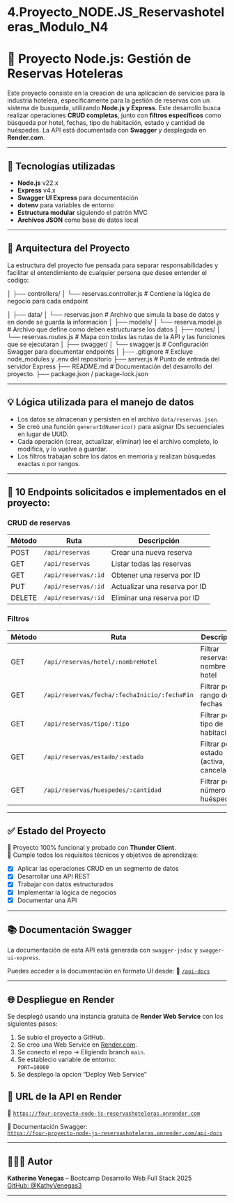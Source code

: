 # 4.Proyecto_NODE.JS_Reservashoteleras_Modulo_N4

# 🏨 Proyecto Node.js: Gestión de Reservas Hoteleras

Este proyecto consiste en la creacion de una aplicacion de servicios para la industria hotelera, específicamente para la gestión de reservas con un sistema de busqueda, utilizando **Node.js y Express**. Este desarrollo busca realizar operaciones **CRUD completas**, junto con **filtros específicos** como búsqueda por hotel, fechas, tipo de habitación, estado y cantidad de huéspedes. La API está documentada con **Swagger** y desplegada en **Render.com**.

---

## 🧩 Tecnologías utilizadas

- **Node.js** v22.x
- **Express** v4.x
- **Swagger UI Express** para documentación 
- **dotenv** para variables de entorno
- **Estructura modular** siguiendo el patrón MVC
- **Archivos JSON** como base de datos local

---

## 📁 Arquitectura del Proyecto

La estructura del proyecto fue pensada para separar responsabilidades y facilitar el entendimiento de cualquier persona que desee entender el codigo: 

│
├── controllers/
│   └── reservas.controller.js     # Contiene la lógica de negocio para cada endpoint

│
├── data/
│   └── reservas.json              # Archivo que simula la base de datos y en donde se guarda la información
│
├── models/
│   └── reserva.model.js           # Archivo que define como deben estructurarse los datos
│
├── routes/
│   └── reservas.routes.js         # Mapa con todas las rutas de la API y las funciones que se ejecutaran
│
├── swagger/
│   └── swagger.js                 # Configuración Swagger para documentar endpoints
│
├── .gitignore                     # Excluye node_modules y .env del repositorio
├── server.js                      # Punto de entrada del servidor Express
├── README.md                      # Documentación del desarrollo del proyecto. 
├── package.json / package-lock.json


---

## 💡 Lógica utilizada para el manejo de datos

- Los datos se almacenan y persisten en el archivo `data/reservas.json`.
- Se creó una función `generarIdNumerico()` para asignar IDs secuenciales en lugar de UUID.
- Cada operación (crear, actualizar, eliminar) lee el archivo completo, lo modifica, y lo vuelve a guardar.
- Los filtros trabajan sobre los datos en memoria y realizan búsquedas exactas o por rangos.

---

## 🔧 10 Endpoints solicitados e implementados en el proyecto: 

### CRUD de reservas
| Método | Ruta                             | Descripción                       |
|--------|----------------------------------|-----------------------------------|
| POST   | `/api/reservas`                 | Crear una nueva reserva          |
| GET    | `/api/reservas`                 | Listar todas las reservas        |
| GET    | `/api/reservas/:id`             | Obtener una reserva por ID       |
| PUT    | `/api/reservas/:id`             | Actualizar una reserva por ID    |
| DELETE | `/api/reservas/:id`             | Eliminar una reserva por ID      |

### Filtros
| Método | Ruta                                              | Descripción                              |
|--------|---------------------------------------------------|------------------------------------------|
| GET    | `/api/reservas/hotel/:nombreHotel`                | Filtrar reservas por nombre de hotel     |
| GET    | `/api/reservas/fecha/:fechaInicio/:fechaFin`      | Filtrar por rango de fechas              |
| GET    | `/api/reservas/tipo/:tipo`                        | Filtrar por tipo de habitación           |
| GET    | `/api/reservas/estado/:estado`                    | Filtrar por estado (activa, cancelada...)|
| GET    | `/api/reservas/huespedes/:cantidad`               | Filtrar por número de huéspedes          |

---

## ✅ Estado del Proyecto

🔹 Proyecto 100% funcional y probado con **Thunder Client**.  
🔹 Cumple todos los requisitos técnicos y objetivos de aprendizaje:

- [x] Aplicar las operaciones CRUD en un segmento de datos
- [x] Desarrollar una API REST
- [x] Trabajar con datos estructurados
- [x] Implementar la lógica de negocios
- [x] Documentar una API

---

## 📚 Documentación Swagger

La documentación de esta API está generada con `swagger-jsdoc` y `swagger-ui-express`.

Puedes acceder a la documentación en formato UI desde:
📌 [`/api-docs`](https://four-proyecto-node-js-reservashoteleras.onrender.com/api-docs)

---

## 🌐 Despliegue en Render

Se desplegó usando una instancia gratuita de **Render Web Service** con los siguientes pasos:

1. Se subio el proyecto a GitHub.
2. Se creo una Web Service en [Render.com](https://render.com).
3. Se conecto el repo → Eligiendo branch `main`.
4. Se establecio variable de entorno:  
   `PORT=10000`
5. Se desplego la opcion “Deploy Web Service”

## 🚀 URL de la API en Render

📎 [`https://four-proyecto-node-js-reservashoteleras.onrender.com`](https://four-proyecto-node-js-reservashoteleras.onrender.com)

📎 Documentación Swagger:  
[`https://four-proyecto-node-js-reservashoteleras.onrender.com/api-docs`](https://four-proyecto-node-js-reservashoteleras.onrender.com/api-docs)

---

## 👩🏻‍💻 Autor

**Katherine Venegas** – Bootcamp Desarrollo Web Full Stack 2025  
[GitHub: @KathyVenegas3](https://github.com/KathyVenegas3)

---

